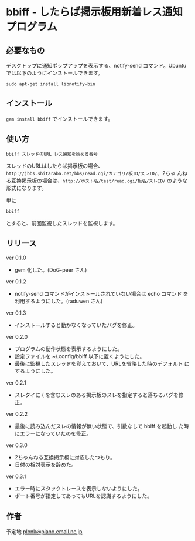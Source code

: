 # bbiff - したらば掲示板用新着レス通知プログラム

## 必要なもの

デスクトップに通知ポップアップを表示する、notify-send コマンド。Ubuntu
では以下のようにインストールできます。

    sudo apt-get install libnotify-bin

## インストール

`gem install bbiff` でインストールできます。

## 使い方

	bbiff スレッドのURL レス通知を始める番号

スレッドのURLはしたらば掲示板の場合、
`http://jbbs.shitaraba.net/bbs/read.cgi/カテゴリ/板ID/スレID/`、2ちゃ
んねる互換掲示板の場合は、`http://ホスト名/test/read.cgi/板名/スレID/`
のような形式になります。

単に

	bbiff

とすると、前回監視したスレッドを監視します。

## リリース

ver 0.1.0
  * gem 化した。(DoG-peer さん)

ver 0.1.2
  * notify-send コマンドがインストールされていない場合は echo コマンド
    を利用するようにした。(raduwen さん)

ver 0.1.3
  * インストールすると動かなくなっていたバグを修正。

ver 0.2.0
  * プログラムの動作状態を表示するようにした。
  * 設定ファイルを ~/.config/bbiff 以下に置くようにした。
  * 最後に監視したスレッドを覚えておいて、URLを省略した時のデフォルト
    にするようにした。

ver 0.2.1
  * スレタイに ( を含むスレのある掲示板のスレを指定すると落ちるバグを修正。

ver 0.2.2
  * 最後に読み込んだスレの情報が無い状態で、引数なしで bbiff を起動し
    た時にエラーになっていたのを修正。

ver 0.3.0
  * 2ちゃんねる互換掲示板に対応したつもり。
  * 日付の相対表示を辞めた。

ver 0.3.1
  * エラー時にスタックトレースを表示しないようにした。
  * ポート番号が指定してあってもURLを認識するようにした。

## 作者

予定地 <plonk@piano.email.ne.jp>
